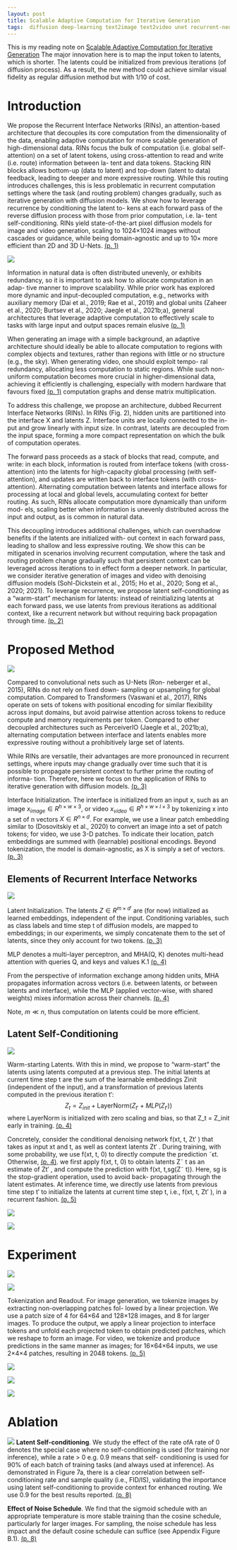 ```yaml
---
layout: post
title: Scalable Adaptive Computation for Iterative Generation
tags:  diffusion deep-learning text2image text2video unet recurrent-neural-network
---
```

This is my reading note on [Scalable Adaptive Computation for Iterative Generation](http://arxiv.org/abs/2212.11972) The major innovation here is to map the input token to latents, which is shorter. The latents could be initialized from previous iterations (of diffusion process). As a result, the new method could achieve similar visual fidelity as regular diffusion method but with 1/10 of cost.
# Introduction

We propose the Recurrent Interface Networks (RINs), an attention-based architecture that decouples its core computation from the dimensionality of the data, enabling adaptive computation for more scalable generation of high-dimensional data. RINs focus the bulk of computation (i.e. global self-attention) on a set of latent tokens, using cross-attention to read and write (i.e. route) information between la- tent and data tokens. Stacking RIN blocks allows bottom-up (data to latent) and top-down (latent to data) feedback, leading to deeper and more expressive routing. While this routing introduces challenges, this is less problematic in recurrent computation settings where the task (and routing problem) changes gradually, such as iterative generation with diffusion models. We show how to leverage recurrence by conditioning the latent to- kens at each forward pass of the reverse diffusion process with those from prior computation, i.e. la- tent self-conditioning. RINs yield state-of-the-art pixel diffusion models for image and video generation, scaling to 1024×1024 images without cascades or guidance, while being domain-agnostic and up to 10× more efficient than 2D and 3D U-Nets. [(p. 1)](zotero://open-pdf/library/items/KREXCASP?page=1&annotation=EV9HYKD7)

![](https://raw.githubusercontent.com/zhangtemplar/zhangtemplar.github.io/master/uPic/jabriScalableAdaptiveComputation2023-1-x299-y376.png) 

Information in natural data is often distributed unevenly, or exhibits redundancy, so it is important to ask how to allocate computation in an adap- tive manner to improve scalability. While prior work has explored more dynamic and input-decoupled computation, e.g., networks with auxiliary memory (Dai et al., 2019; Rae et al., 2019) and global units (Zaheer et al., 2020; Burtsev et al., 2020; Jaegle et al., 2021b;a), general architectures that leverage adaptive computation to effectively scale to tasks with large input and output spaces remain elusive [(p. 1)](zotero://open-pdf/library/items/KREXCASP?page=1&annotation=GLWXE8FJ)

When generating an image with a simple background, an adaptive architecture should ideally be able to allocate computation to regions with complex objects and textures, rather than regions with little or no structure (e.g., the sky). When generating video, one should exploit tempo- ral redundancy, allocating less computation to static regions. 
While such non-uniform computation becomes more crucial in higher-dimensional data, achieving it efficiently is challenging, especially with modern hardware that favours fixed [(p. 1)](zotero://open-pdf/library/items/KREXCASP?page=1&annotation=ZWC2BUNI) computation graphs and dense matrix multiplication. 

To address this challenge, we propose an architecture, dubbed Recurrent Interface Networks (RINs). In RINs (Fig. 2), hidden units are partitioned into the interface X and latents Z. Interface units are locally connected to the in- put and grow linearly with input size. In contrast, latents are decoupled from the input space, forming a more compact representation on which the bulk of computation operates. 

The forward pass proceeds as a stack of blocks that read, compute, and write: in each block, information is routed from interface tokens (with cross-attention) into the latents for high-capacity global processing (with self-attention), and updates are written back to interface tokens (with cross- attention). Alternating computation between latents and interface allows for processing at local and global levels, accumulating context for better routing. As such, RINs allocate computation more dynamically than uniform mod- els, scaling better when information is unevenly distributed across the input and output, as is common in natural data. 

This decoupling introduces additional challenges, which can overshadow benefits if the latents are initialized with- out context in each forward pass, leading to shallow and less expressive routing. We show this can be mitigated in scenarios involving recurrent computation, where the task and routing problem change gradually such that persistent context can be leveraged across iterations to in effect form a deeper network. In particular, we consider iterative generation of images and video with denoising diffusion models (Sohl-Dickstein et al., 2015; Ho et al., 2020; Song et al., 2020; 2021). To leverage recurrence, we propose latent self-conditioning as a “warm-start” mechanism for latents: instead of reinitializing latents at each forward pass, we use latents from previous iterations as additional context, like a recurrent network but without requiring back propagation through time. [(p. 2)](zotero://open-pdf/library/items/KREXCASP?page=2&annotation=3Y8YWXFM)
# Proposed Method

![](https://raw.githubusercontent.com/zhangtemplar/zhangtemplar.github.io/master/uPic/jabriScalableAdaptiveComputation2023-2-x52-y542.png) 


Compared to convolutional nets such as U-Nets (Ron- neberger et al., 2015), RINs do not rely on fixed down- sampling or upsampling for global computation. Compared to Transformers (Vaswani et al., 2017), RINs operate on sets of tokens with positional encoding for similar flexibility across input domains, but avoid pairwise attention across tokens to reduce compute and memory requirements per token. Compared to other decoupled architectures such as PerceiverIO (Jaegle et al., 2021b;a), alternating computation between interface and latents enables more expressive routing without a prohibitively large set of latents.

While RINs are versatile, their advantages are more pronounced in recurrent settings, where inputs may change gradually over time such that it is possible to propagate persistent context to further prime the routing of informa- tion. Therefore, here we focus on the application of RINs to iterative generation with diffusion models. [(p. 3)](zotero://open-pdf/library/items/KREXCASP?page=3&annotation=KLAHX7NS)

Interface Initialization. The interface is initialized from an input x, such as an image $x_{image}\in R^{h×w×3}$, or video $x_{video} \in R^{h×w×l×3}$ by tokenizing x into a set of n vectors $X \in R^{n×d}$. For example, we use a linear patch embedding similar to (Dosovitskiy et al., 2020) to convert an image into a set of patch tokens; for video, we use 3-D patches. To indicate their location, patch embeddings are summed with (learnable) positional encodings. Beyond tokenization, the model is domain-agnostic, as X is simply a set of vectors. [(p. 3)](zotero://open-pdf/library/items/KREXCASP?page=3&annotation=7ZP7Y6VK)

## Elements of Recurrent Interface Networks
![](https://raw.githubusercontent.com/zhangtemplar/zhangtemplar.github.io/master/uPic/jabriScalableAdaptiveComputation2023-3-x49-y581.png) 

Latent Initialization. The latents $Z \in R^{m×d′}$ are (for now) initialized as learned embeddings, independent of the input. Conditioning variables, such as class labels and time step t of diffusion models, are mapped to embeddings; in our experiments, we simply concatenate them to the set of latents, since they only account for two tokens. [(p. 3)](zotero://open-pdf/library/items/KREXCASP?page=3&annotation=D7AWNR9C)

MLP denotes a multi-layer perceptron, and MHA(Q, K) denotes multi-head attention with queries Q, and keys and values K.1 [(p. 4)](zotero://open-pdf/library/items/KREXCASP?page=4&annotation=BL7S2J5X)

From the perspective of information exchange among hidden units, MHA propagates information across vectors (i.e. between latents, or between latents and interface), while the MLP (applied vector-wise, with shared weights) mixes information across their channels. [(p. 4)](zotero://open-pdf/library/items/KREXCASP?page=4&annotation=QSWA4DCN)


Note, $m\ll n$, thus computation on latents could be more efficient.
## Latent Self-Conditioning
![](https://raw.githubusercontent.com/zhangtemplar/zhangtemplar.github.io/master/uPic/jabriScalableAdaptiveComputation2023-4-x51-y517.png) 


Warm-starting Latents. With this in mind, we propose to “warm-start” the latents using latents computed at a previous step. The initial latents at current time step t are the sum of the learnable embeddings Zinit (independent of the input), and a transformation of previous latents computed in the previous iteration t′: 
$$Z_t=Z_{init}+\mbox{LayerNorm}(Z_{t'}+MLP(Z_{t'}))$$
where LayerNorm is initialized with zero scaling and bias, so that Z_t = Z_init early in training. [(p. 4)](zotero://open-pdf/library/items/KREXCASP?page=4&annotation=GV2XRWYE)

Concretely, consider the conditional denoising network f(xt, t, Zt′ ) that takes as input xt and t, as well as context latents Zt′ . During training, with some probability, we use f(xt, t, 0) to directly compute the prediction ˜ϵt. Otherwise, [(p. 4)](zotero://open-pdf/library/items/KREXCASP?page=4&annotation=7LWJXMLW). we first apply f(xt, t, 0) to obtain latents Z˜ t as an estimate of Zt′ , and compute the prediction with f(xt, t,sg(Z˜ t)). 
Here, sg is the stop-gradient operation, used to avoid back- propagating through the latent estimates. At inference time, we directly use latents from previous time step t′ to initialize the latents at current time step t, i.e., f(xt, t, Zt′ ), in a recurrent fashion. [(p. 5)](zotero://open-pdf/library/items/KREXCASP?page=5&annotation=IWPB3U5X)

![](https://raw.githubusercontent.com/zhangtemplar/zhangtemplar.github.io/master/uPic/jabriScalableAdaptiveComputation2023-5-x50-y581.png) 



![](https://raw.githubusercontent.com/zhangtemplar/zhangtemplar.github.io/master/uPic/jabriScalableAdaptiveComputation2023-5-x305-y584.png) 
# Experiment
![](https://raw.githubusercontent.com/zhangtemplar/zhangtemplar.github.io/master/uPic/jabriScalableAdaptiveComputation2023-5-x305-y467.png) 

![](https://raw.githubusercontent.com/zhangtemplar/zhangtemplar.github.io/master/uPic/jabriScalableAdaptiveComputation2023-5-x306-y283.png) 

Tokenization and Readout. For image generation, we tokenize images by extracting non-overlapping patches fol- lowed by a linear projection. We use a patch size of 4 for 64×64 and 128×128 images, and 8 for larger images. To produce the output, we apply a linear projection to interface tokens and unfold each projected token to obtain predicted patches, which we reshape to form an image. 
For video, we tokenize and produce predictions in the same manner as images; for 16×64×64 inputs, we use 2×4×4 patches, resulting in 2048 tokens. [(p. 5)](zotero://open-pdf/library/items/KREXCASP?page=5&annotation=W2W5HFZ4)

![](https://raw.githubusercontent.com/zhangtemplar/zhangtemplar.github.io/master/uPic/jabriScalableAdaptiveComputation2023-6-x51-y72.png) 

![](https://raw.githubusercontent.com/zhangtemplar/zhangtemplar.github.io/master/uPic/jabriScalableAdaptiveComputation2023-7-x51-y370.png) 

![](https://raw.githubusercontent.com/zhangtemplar/zhangtemplar.github.io/master/uPic/jabriScalableAdaptiveComputation2023-7-x306-y580.png) 
# Ablation

![](https://raw.githubusercontent.com/zhangtemplar/zhangtemplar.github.io/master/uPic/jabriScalableAdaptiveComputation2023-8-x49-y557.png) 
**Latent Self-conditioning**. We study the effect of the rate ofA rate of 0 denotes the special case where no self-conditioning is used (for training nor inference), while a rate > 0 e.g. 0.9 means that self- conditioning is used for 90% of each batch of training tasks (and always used at inference). As demonstrated in Figure 7a, there is a clear correlation between self-conditioning rate and sample quality (i.e., FID/IS), validating the importance using latent self-conditioning to provide context for enhanced routing. We use 0.9 for the best results reported. [(p. 8)](zotero://open-pdf/library/items/KREXCASP?page=8&annotation=Z7GYMUXE)

**Effect of Noise Schedule**. We find that the sigmoid schedule with an appropriate temperature is more stable training than the cosine schedule, particularly for larger images. For sampling, the noise schedule has less impact and the default cosine schedule can suffice (see Appendix Figure B.1). [(p. 8)](zotero://open-pdf/library/items/KREXCASP?page=8&annotation=NLLHLL6H) 